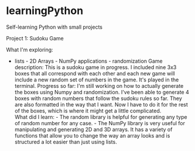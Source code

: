 # learningPython
Self-learning Python with small projects

Project 1: Sudoku Game

What I'm exploring:
* lists
        - 2D Arrays
        - NumPy applications
        - randomization
    Game description:
        This is a sudoku game in progress. I included nine 3x3 boxes that all correspond with each other and each new game will include a new random set of numbers in the game. It's played in the terminal. 
    Progress so far:
        I'm still working on how to actually generate the boxes using Numpy and randomization. I've been able to generate 4 boxes with random numbers that follow the sudoku rules so far. They are also formatted in the way that I want. Now I have to do it for the rest of the boxes, which is where it might get a little complicated.    
    What did I learn:
        - The random library is helpful for generating any type of random number for any case.
        - The NumPy library is very useful for manipulating and generating 2D and 3D arrays. It has a variety of functions that allow you to change the way an array looks and is structured a lot easier than just using lists. 
